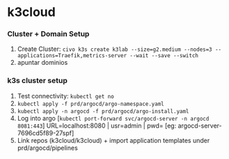 # k3cloud

### Cluster + Domain Setup
1. Create Cluster: `civo k3s create k3lab --size=g2.medium --nodes=3 --applications=Traefik,metrics-server --wait --save --switch`
2. apuntar dominios

### k3s cluster setup
1. Test connectivity: `kubectl get no`
2. `kubectl apply -f prd/argocd/argo-namespace.yaml`
3. `kubectl apply -n argocd -f prd/argocd/argo-install.yaml`
4. Log into argo [`kubectl port-forward svc/argocd-server -n argocd 8081:443`] URL=localhost:8080 | usr=admin | pwd=<POD-name> [eg: argocd-server-7696cd5f89-27spf]
5. Link repos (k3cloud/k3cloud) + import application templates under prd/argocd/pipelines
